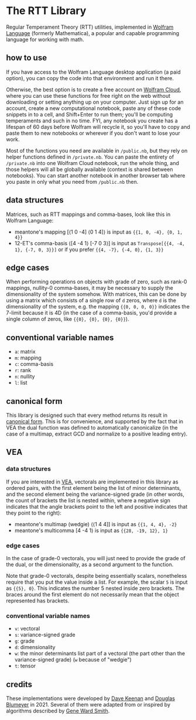 # The RTT Library

Regular Temperament Theory (RTT) utilities, implemented in [Wolfram Language](https://www.wolfram.com/language/) (formerly Mathematica), a popular and capable programming language for working with math. 

## how to use

If you have access to the Wolfram Language desktop application (a paid option), you can copy the code into that environment and run it there.

Otherwise, the best option is to create a free account on [Wolfram Cloud](https://www.wolframcloud.com), where you can use these functions for free right on the web without downloading or setting anything up on your computer. Just sign up for an account, create a new computational notebook, paste any of these code snippets in to a cell, and Shift+Enter to run them; you'll be computing temperaments and such in no time. FYI, any notebook you create has a lifespan of 60 days before Wolfram will recycle it, so you'll have to copy and paste them to new notebooks or wherever if you don't want to lose your work.

Most of the functions you need are available in `/public.nb`, but they rely on helper functions defined in `/private.nb`. You can paste the entirety of `/private.nb` into one Wolfram Cloud notebook, run the whole thing, and those helpers will all be globally available (context is shared between notebooks). You can start another notebook in another browser tab where you paste in only what you need from `/public.nb` then.

## data structures

Matrices, such as RTT mappings and comma-bases, look like this in Wolfram Language:

* meantone's mapping \[⟨1 0 -4] ⟨0 1 4]⟩ is input as `{{1, 0, -4}, {0, 1, 4}}`
* 12-ET's comma-basis ⟨\[4 -4 1⟩ \[-7 0 3⟩] is input as `Transpose[{{4, -4, 1}, {-7, 0, 3}}]` or if you prefer `{{4, -7}, {-4, 0}, {1, 3}}`

## edge cases

When performing operations on objects with grade of zero, such as rank-0 mappings, nullity-0 comma-bases, it may be necessary to supply the dimensionality of the system somehow. With matrices, this can be done by using a matrix which consists of a single row of `d` zeros, where `d` is the dimensionality of the system, e.g. the mapping `{{0, 0, 0, 0}}` indicates the 7-limit because it is 4D (in the case of a comma-basis, you'd provide a single column of zeros, like `{{0}, {0}, {0}, {0}}`).

## conventional variable names

* `a`: matrix
* `m`: mapping
* `c`: comma-basis
* `r`: rank
* `n`: nullity
* `l`: list

## canonical form

This library is designed such that every method returns its result in [canonical form](https://en.xen.wiki/w/canonical_form). This is for convenience, and supported by the fact that in VEA the dual function was defined to automatically canonicalize (in the case of a multimap, extract GCD and normalize to a positive leading entry).

## VEA 

### data structures

If you are interested in [VEA](https://en.xen.wiki/w/VEA), vectorals are implemented in this library as ordered pairs, with the first element being the list of minor determinants, and the second element being the variance-signed grade (in other words, the count of brackets the list is nested within, where a negative sign indicates that the angle brackets point to the left and positive indicates that they point to the right):

* meantone's multimap (wedgie) ⟨⟨1 4 4]] is input as `{{1, 4, 4}, -2}`
* meantone's multicomma [4 -4 1⟩ is input as `{{28, -19, 12}, 1}`

### edge cases

In the case of grade-0 vectorals, you will just need to provide the grade of the dual, or the dimensionality, as a second argument to the function.

Note that grade-0 vectorals, despite being essentially scalars, nonetheless require that you put the value inside a list. For example, the scalar `5` is input as `{{5}, 0}`. This indicates the number 5 nested inside zero brackets. The braces around the first element do not necessarily mean that the object represented has brackets.

### conventional variable names

* `v`: vectoral
* `s`: variance-signed grade
* `g`: grade
* `d`: dimensionality
* `w`: the minor determinants list part of a vectoral (the part other than the variance-signed grade) (`w` because of "wedgie")
* `t`: tensor

## credits

These implementations were developed by [Dave Keenan](https://en.xen.wiki/w/Dave_Keenan) and [Douglas Blumeyer](https://en.xen.wiki/w/Douglas_Blumeyer) in 2021. Several of them were adapted from or inspired by algorithms described by [Gene Ward Smith](https://en.xen.wiki/w/Gene_Ward_Smith).
